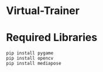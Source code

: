 # Virtual-Trainer

# Required Libraries

```
pip install pygame
pip install opencv
pip install mediapose
```
